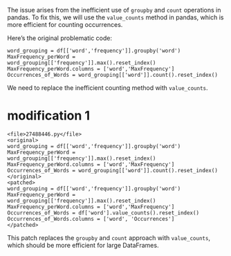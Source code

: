 The issue arises from the inefficient use of `groupby` and `count` operations in pandas. To fix this, we will use the `value_counts` method in pandas, which is more efficient for counting occurrences.

Here’s the original problematic code:
```
word_grouping = df[['word','frequency']].groupby('word')
MaxFrequency_perWord = word_grouping[['frequency']].max().reset_index()
MaxFrequency_perWord.columns = ['word','MaxFrequency']
Occurrences_of_Words = word_grouping[['word']].count().reset_index()
```

We need to replace the inefficient counting method with `value_counts`.

# modification 1
```
<file>27488446.py</file>
<original>
word_grouping = df[['word','frequency']].groupby('word')
MaxFrequency_perWord = word_grouping[['frequency']].max().reset_index()
MaxFrequency_perWord.columns = ['word','MaxFrequency']
Occurrences_of_Words = word_grouping[['word']].count().reset_index()
</original>
<patched>
word_grouping = df[['word','frequency']].groupby('word')
MaxFrequency_perWord = word_grouping[['frequency']].max().reset_index()
MaxFrequency_perWord.columns = ['word','MaxFrequency']
Occurrences_of_Words = df['word'].value_counts().reset_index()
Occurrences_of_Words.columns = ['word', 'Occurrences']
</patched>
```

This patch replaces the `groupby` and `count` approach with `value_counts`, which should be more efficient for large DataFrames.